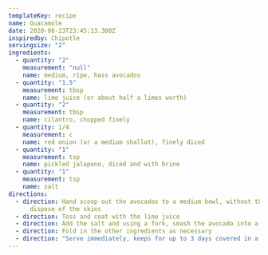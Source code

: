 ```yaml
---
templateKey: recipe
name: Guacamole
date: 2020-06-23T23:45:13.300Z
inspiredby: Chipotle
servingsize: "2"
ingredients:
  - quantity: "2"
    measurement: "null"
    name: medium, ripe, hass avocados
  - quantity: "1.5"
    measurement: tbsp
    name: lime juice (or about half a limes worth)
  - quantity: "2"
    measurement: tbsp
    name: cilantro, chopped finely
  - quantity: 1/4
    measurement: c
    name: red onion (or a medium shallot), finely diced
  - quantity: "1"
    measurement: tsp
    name: pickled jalapeno, diced and with brine
  - quantity: "1"
    measurement: tsp
    name: salt
directions:
  - direction: Hand scoop out the avocados to a medium bowl, without the pit and
      dispose of the skins
  - direction: Toss and coat with the lime juice
  - direction: Add the salt and using a fork, smash the avocado into a chunky paste
  - direction: Fold in the other ingredients as necessary
  - direction: "Serve immediately, keeps for up to 3 days covered in a refrigerator "
---
```


